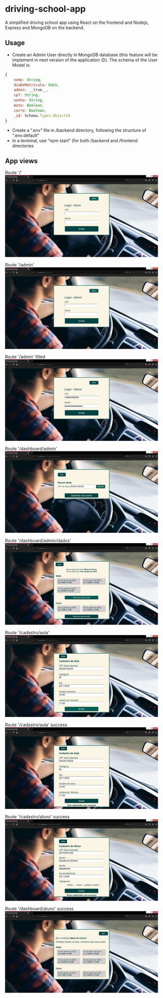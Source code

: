 # driving-school-app

A simplified driving school app using React on the frontend and Nodejs, Express and MongoDB on the backend.


## Usage ##
* Create an Admin User directly in MongoDB database (this feature will be implement in next version of the application 😊). The schema of the User Model is:
```javascript
{
    nome: String,
    diaDeMatricula: Date,
    admin: __true__,
    cpf: String,
    senha: String,
    moto: Boolean,
    carro: Boolean,
    _id: Schema.Types.ObjectId
}
```
* Create a “.env” file in /backend directory, following the structure of “.env.default”
* In a terminal, use “npm start” (for both /backend and /frontend directories

## App views ##

Route '/'
![Login Aluno](app-views/1-login-aluno.jpg)

Route '/admin'
![Login Admin](app-views/2-login-admin.jpg)

Route '/admin' filled
![Login Admin fill](app-views/3-login-admin-fill.jpg)

Route '/dashboard/admin'
![Dashboard Admin](app-views/4-dashboard-admin.jpg)

Route '/dashboard/admin/dados'
![Dashboard Admin Dados](app-views/5-dashboard-admin-dados.jpg)

Route '/cadastro/aula'
![Cadastro Aula](app-views/6-cadastro-aula.jpg)

Route '/cadastro/aula' success
![Cadastro Aula success](app-views/7-cadastro-aula-success.jpg)

Route '/cadastro/aluno' success
![Cadastro Aluno](app-views/8-cadastro-aluno.jpg)

Route '/dashboard/aluno' success
![Dashboard Aluno](app-views/9-dashboard-aluno.jpg)